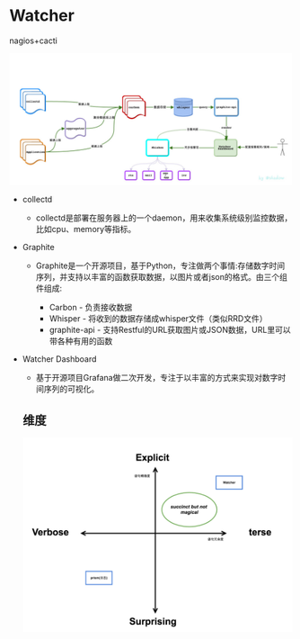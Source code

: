 # Watcher
nagios+cacti

![](watcher-001.jpg)

- collectd
  - collectd是部署在服务器上的一个daemon，用来收集系统级别监控数据，比如cpu、memory等指标。

- Graphite
  - Graphite是一个开源项目，基于Python，专注做两个事情:存储数字时间序列，并支持以丰富的函数获取数据，以图片或者json的格式。由三个组件组成:

    - Carbon - 负责接收数据
    - Whisper - 将收到的数据存储成whisper文件（类似RRD文件）
    - graphite-api - 支持Restful的URL获取图片或JSON数据，URL里可以带各种有用的函数

- Watcher Dashboard
  - 基于开源项目Grafana做二次开发，专注于以丰富的方式来实现对数字时间序列的可视化。

  ## 维度
  ![](watcher-002.png)
